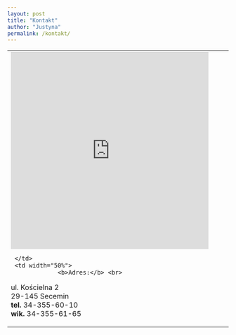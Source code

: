 ```yaml
---
layout: post
title: "Kontakt"
author: "Justyna"
permalink: /kontakt/
---
```


<table width="100%" cellspacing="0" cellpadding="0">
<tr>
     <td width="50%">
 <iframe src="https://www.google.com/maps/embed?pb=!1m18!1m12!1m3!1d324333.7846538316!2d19.18339708173552!3d50.574009813883855!2m3!1f0!2f0!3f0!3m2!1i1024!2i768!4f13.1!3m3!1m2!1s0x4717693bdbd6060b%3A0x9e85dbfc4588c7b4!2zS2_Fm2Npw7PFgiBwdy4gxZt3LkthdGFyenlueSBEei4gTS4gaSDFm3cuIEphbmEgQXAu!5e0!3m2!1spl!2spl!4v1509369997144" width="450" height="450" frameborder="0" style="border:0" allowfullscreen></iframe>  
 
     </td>
     <td width="50%">
                 <b>Adres:</b> <br>
 ul. Kościelna 2 <br>
 29-145 Secemin <br>
  <b>tel.</b> 34-355-60-10<br>
  <b>wik.</b> 34-355-61-65
     </td>
</tr>
</table>



